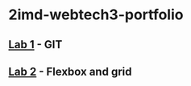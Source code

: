 # 2imd-webtech3-portfolio
## [Lab 1](https://github.com/BramTheunis/2imd-webtech3-lab1) - GIT
## [Lab 2](https://github.com/BramTheunis/2imd-webtech3-portfolio/tree/master/Lab%202) - Flexbox and grid

